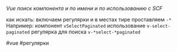 *Vue поиск компонента и по имени и по использованию с SCF*

как искать: включаем регулярки и в местах тире проставляем `-*`
Например:
компонент `vSelectPaginated` 
использование `v-select-paginated`
регулярка для поиска `v-*select-*paginated`

#vue #регулярки 